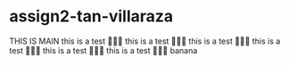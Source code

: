 # assign2-tan-villaraza

THIS IS MAIN
this is a test 💪💪💪
this is a test 💪💪💪
this is a test 💪💪💪
this is a test 💪💪💪
this is a test 💪💪💪
this is a test 💪💪💪
banana

